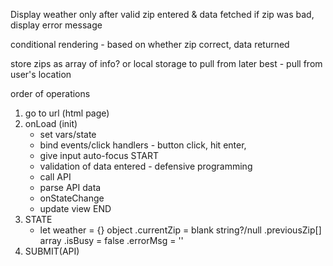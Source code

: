 Display weather only after valid zip entered & data fetched
if zip was bad, display error message

conditional rendering - based on whether zip correct, data returned

store zips as array of info?
or local storage to pull from later
best - pull from user's location

order of operations
1. go to url (html page)
2. onLoad (init)
    * set vars/state
    * bind events/click handlers - button click, hit enter,
    * give input auto-focus
    START 
    * validation of data entered - defensive programming
    * call API
    * parse API data
    * onStateChange
    * update view
    END
3. STATE 
    * let weather = {} object
        .currentZip = blank string?/null
        .previousZip[] array
        .isBusy = false
        .errorMsg = ''
4. SUBMIT(API)